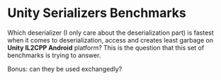 # Unity Serializers Benchmarks

Which deserializer (I only care about the deserialization part) is fastest when it comes to deserialization, access and creates least garbage on **Unity IL2CPP Android** platform? This is the question that this set of benchmarks is trying to answer.

Bonus: can they be used exchangedly? 
